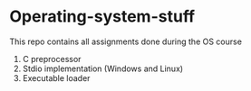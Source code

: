 # Operating-system-stuff

This repo contains all assignments done during the OS course

1. C preprocessor
2. Stdio implementation (Windows and Linux)
3. Executable loader
